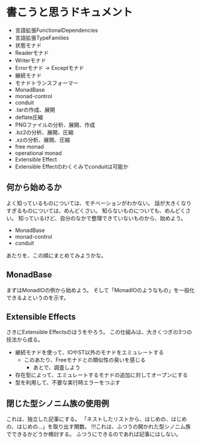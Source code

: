 書こうと思うドキュメント
========================

* 言語拡張FunctionalDependencies
* 言語拡張TypeFamilies
* 状態モナド
* Readerモナド
* Writerモナド
* Errorモナド -> Exceptモナド
* 継続モナド
* モナドトランスフォーマー
* MonadBase
* monad-control
* conduit
* .tarの作成、展開
* deflate圧縮
* PNGファイルの分析、展開、作成
* .bz2の分析、展開、圧縮
* .xzの分析、展開、圧縮
* free monad
* operational monad
* Extensible Effect
* Extensible Effectのわくぐみでconduitは可能か

何から始めるか
--------------

よく知っているものについては、モチベーションがわかない。
話が大きくなりすぎるものについては、めんどくさい。
知らないものについても、めんどくさい。
知っているけど、自分のなかで整理できていないものから、始めよう。

* MonadBase
* monad-control
* conduit

あたりを、この順にまとめてみようかな。

MonadBase
---------

まずはMonadIOの例から始めよう。
そして「MonadIOのようなもの」を一般化できるよというのを示す。

Extensible Effects
------------------

さきにExtensible Effectsのほうをやろう。
この仕組みは、大きくつぎの3つの技法から成る。

* 継続モナドを使って、IOやST以外のモナドをエミュレートする
	+ このあたり、Freeモナドとの類似性の臭いを感じる
		- あとで、調査しよう
* 存在型によって、エミュレートするモナドの追加に対してオープンにする
* 型を利用して、不要な実行時エラーをつぶす

閉じた型シノニム族の使用例
--------------------------

これは、独立した記事にする。
「ネストしたリストから、はじめの、はじめの、はじめの...」を取り出す関数。
!!!これは、ふつうの開かれた型シノニム族でできるかどうか検討する。
ふつうにできるのであれば記事にはしない。

